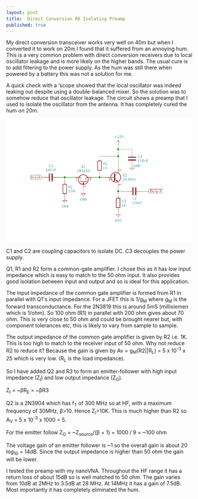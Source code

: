 ```yaml
---
layout: post
title:  Direct Conversion RX Isolating Preamp
published: true
---
```


My direct conversion transceiver works very well on 40m but when I converted it to work on 20m I found that it suffered
from an annoying hum.
This is a very common problem with direct conversion receivers due to local oscillator leakage and is more likely on the higher bands.
The usual cure is to add filtering to the power supply.
As the hum was still there when powered by a battery this was not a solution for me.

A quick check with a ‘scope showed that the local oscillator was indeed leaking out despite using a double-balanced mixer.
So the solution was to somehow reduce that oscillator leakage. 
The circuit shows a preamp that I used to isolate the oscillator from the antenna.
It has completely cured the hum on 20m.

![RX Preamp Circuit Diagram](/images/RXPreamp.png)

C1 and C2 are coupling capacitors to isolate DC. C3 decouples the power supply.

Q1, R1 and R2 form a common-gate amplifier. I chose this as it has low input impedance which is easy to match to the 50 ohm input.
It also provides good isolation between input and output and so is ideal for this application.

The input impedance of the common gate amplifier is formed from R1 in parallel with Q1's input impedance. For a JFET this is 1/g<sub>M</sub> where g<sub>M</sub> is the forward transconductance.
For the 2N3819 this is around 5mS (millisiemen which is 1/ohm). So 100 ohm (R1) in parallel 
with 200 ohm gives  about 70 ohm. This is very close to 50 ohm and could be brought nearer but, with component tolerances etc, 
this is likely to vary from sample to sample.

The output impedance of the common gate amplifier is given by R2 i.e. 1K. This is too high to match to the receiver input of 50 ohm.
Why not reduce R2 to reduce it? Because the gain is given by Av = g<sub>M</sub>(R2||R<sub>L</sub>) = 5 x 10<sup>-3</sup> x 25 which is
very low. (R<sub>L</sub> is the load impedance).

So I have added Q2 and R3 to form an emitter-follower with high input impedance (Z<sub>I</sub>) and low output impedance (Z<sub>O</sub>).

Z<sub>I</sub> = ~&beta;R<sub>E</sub> = ~&beta;R3

Q2 is a 2N3904 which has f<sub>T</sub> of 300 MHz so at HF, with a maximum frequency of 30MHz, &beta;>10. Hence Z<sub>I</sub>>10K. This
is much higher than R2 so A<sub>V</sub> =  5 x 10<sup>-3</sup> x 1000 = 5.

For the emitter follow Z<sub>O</sub> = ~Z<sub>source</sub>/(&beta; + 1) = 1000 / 9 = ~100 ohm

The voltage gain of an emitter follower is ~1 so the overall gain is about 20 log<sub>10</sub> = 14dB. Since the output impedance is
higher than 50 ohm the gain will be lower.

I tested the preamp with my nanoVNA. Throughout the HF range it has a return loss of about 15dB so is well matched to 50 ohm.
The gain varies from 10dB at 2MHz to 3.5dB at 28 MHz. At 14MHz it has a gain of 7.5dB. Most importantly it has completely eliminated 
the hum.

